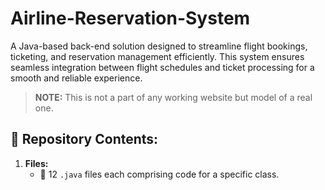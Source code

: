 # Airline-Reservation-System
A Java-based back-end solution designed to streamline flight bookings, ticketing, and reservation management efficiently. This system ensures seamless integration between flight schedules and ticket processing for a smooth and reliable experience.

> **NOTE:** This is not a part of any working website but model of a real one.  

## 📁 **Repository Contents:**  
1. **Files:**  
   - 📄 12 `.java` files each comprising code for a specific class.    
    
